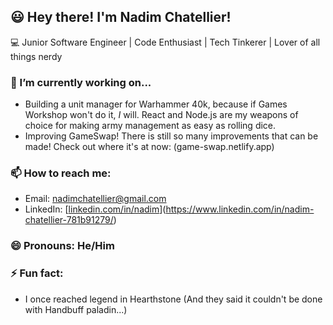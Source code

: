 ## 😃  Hey there! I'm Nadim Chatellier!
💻  Junior Software Engineer | Code Enthusiast | Tech Tinkerer | Lover of all things nerdy

### 🔭 I’m currently working on...
- Building a unit manager for Warhammer 40k, because if Games Workshop won't do it, *I* will. React and Node.js are my weapons of choice for making army management as easy as rolling dice.
- Improving GameSwap! There is still so many improvements that can be made! Check out where it's at now: (game-swap.netlify.app)


### 📫 How to reach me:
- Email: nadimchatellier@gmail.com
- LinkedIn: [[linkedin.com/in/nadim](https://linkedin.com/in/nadim)](https://www.linkedin.com/in/nadim-chatellier-781b91279/)

### 😄 Pronouns: He/Him

### ⚡ Fun fact:
- I once reached legend in Hearthstone (And they said it couldn't be done with Handbuff paladin...)
